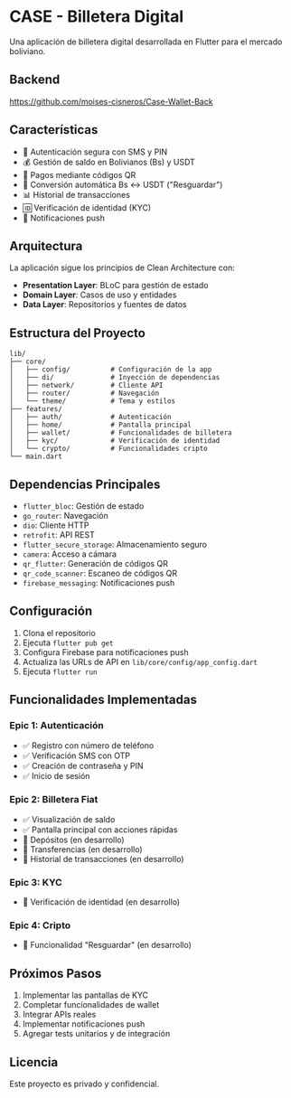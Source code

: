 # CASE - Billetera Digital

Una aplicación de billetera digital desarrollada en Flutter para el mercado boliviano.
## Backend
https://github.com/moises-cisneros/Case-Wallet-Back
## Características

- 🔐 Autenticación segura con SMS y PIN
- 💰 Gestión de saldo en Bolivianos (Bs) y USDT
- 📱 Pagos mediante códigos QR
- 🔄 Conversión automática Bs ↔ USDT ("Resguardar")
- 📊 Historial de transacciones
- 🆔 Verificación de identidad (KYC)
- 🔔 Notificaciones push

## Arquitectura

La aplicación sigue los principios de Clean Architecture con:

- **Presentation Layer**: BLoC para gestión de estado
- **Domain Layer**: Casos de uso y entidades
- **Data Layer**: Repositorios y fuentes de datos

## Estructura del Proyecto

```
lib/
├── core/
│   ├── config/          # Configuración de la app
│   ├── di/              # Inyección de dependencias
│   ├── network/         # Cliente API
│   ├── router/          # Navegación
│   └── theme/           # Tema y estilos
├── features/
│   ├── auth/            # Autenticación
│   ├── home/            # Pantalla principal
│   ├── wallet/          # Funcionalidades de billetera
│   ├── kyc/             # Verificación de identidad
│   └── crypto/          # Funcionalidades cripto
└── main.dart
```

## Dependencias Principales

- `flutter_bloc`: Gestión de estado
- `go_router`: Navegación
- `dio`: Cliente HTTP
- `retrofit`: API REST
- `flutter_secure_storage`: Almacenamiento seguro
- `camera`: Acceso a cámara
- `qr_flutter`: Generación de códigos QR
- `qr_code_scanner`: Escaneo de códigos QR
- `firebase_messaging`: Notificaciones push

## Configuración

1. Clona el repositorio
2. Ejecuta `flutter pub get`
3. Configura Firebase para notificaciones push
4. Actualiza las URLs de API en `lib/core/config/app_config.dart`
5. Ejecuta `flutter run`

## Funcionalidades Implementadas

### Epic 1: Autenticación
- ✅ Registro con número de teléfono
- ✅ Verificación SMS con OTP
- ✅ Creación de contraseña y PIN
- ✅ Inicio de sesión

### Epic 2: Billetera Fiat
- ✅ Visualización de saldo
- ✅ Pantalla principal con acciones rápidas
- 🔄 Depósitos (en desarrollo)
- 🔄 Transferencias (en desarrollo)
- 🔄 Historial de transacciones (en desarrollo)

### Epic 3: KYC
- 🔄 Verificación de identidad (en desarrollo)

### Epic 4: Cripto
- 🔄 Funcionalidad "Resguardar" (en desarrollo)

## Próximos Pasos

1. Implementar las pantallas de KYC
2. Completar funcionalidades de wallet
3. Integrar APIs reales
4. Implementar notificaciones push
5. Agregar tests unitarios y de integración

## Licencia

Este proyecto es privado y confidencial.
